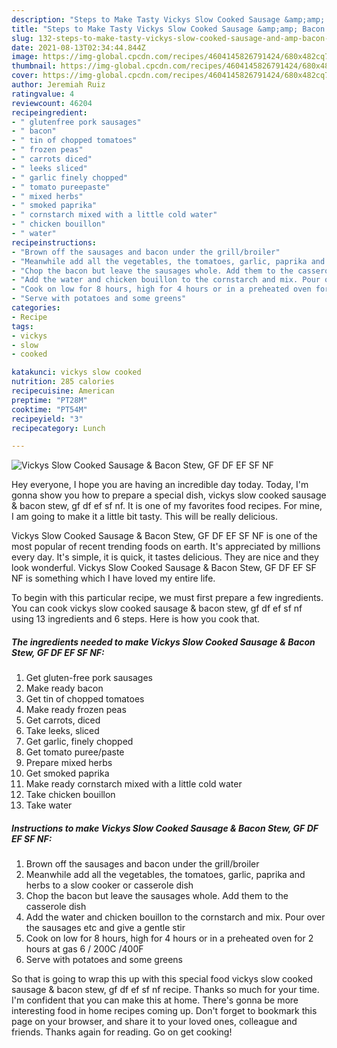 ```yaml
---
description: "Steps to Make Tasty Vickys Slow Cooked Sausage &amp;amp; Bacon Stew, GF DF EF SF NF"
title: "Steps to Make Tasty Vickys Slow Cooked Sausage &amp;amp; Bacon Stew, GF DF EF SF NF"
slug: 132-steps-to-make-tasty-vickys-slow-cooked-sausage-and-amp-bacon-stew-gf-df-ef-sf-nf
date: 2021-08-13T02:34:44.844Z
image: https://img-global.cpcdn.com/recipes/4604145826791424/680x482cq70/vickys-slow-cooked-sausage-bacon-stew-gf-df-ef-sf-nf-recipe-main-photo.jpg
thumbnail: https://img-global.cpcdn.com/recipes/4604145826791424/680x482cq70/vickys-slow-cooked-sausage-bacon-stew-gf-df-ef-sf-nf-recipe-main-photo.jpg
cover: https://img-global.cpcdn.com/recipes/4604145826791424/680x482cq70/vickys-slow-cooked-sausage-bacon-stew-gf-df-ef-sf-nf-recipe-main-photo.jpg
author: Jeremiah Ruiz
ratingvalue: 4
reviewcount: 46204
recipeingredient:
- " glutenfree pork sausages"
- " bacon"
- " tin of chopped tomatoes"
- " frozen peas"
- " carrots diced"
- " leeks sliced"
- " garlic finely chopped"
- " tomato pureepaste"
- " mixed herbs"
- " smoked paprika"
- " cornstarch mixed with a little cold water"
- " chicken bouillon"
- " water"
recipeinstructions:
- "Brown off the sausages and bacon under the grill/broiler"
- "Meanwhile add all the vegetables, the tomatoes, garlic, paprika and herbs to a slow cooker or casserole dish"
- "Chop the bacon but leave the sausages whole. Add them to the casserole dish"
- "Add the water and chicken bouillon to the cornstarch and mix. Pour over the sausages etc and give a gentle stir"
- "Cook on low for 8 hours, high for 4 hours or in a preheated oven for 2 hours at gas 6 / 200C /400F"
- "Serve with potatoes and some greens"
categories:
- Recipe
tags:
- vickys
- slow
- cooked

katakunci: vickys slow cooked 
nutrition: 285 calories
recipecuisine: American
preptime: "PT28M"
cooktime: "PT54M"
recipeyield: "3"
recipecategory: Lunch

---
```



![Vickys Slow Cooked Sausage &amp; Bacon Stew, GF DF EF SF NF](https://img-global.cpcdn.com/recipes/4604145826791424/680x482cq70/vickys-slow-cooked-sausage-bacon-stew-gf-df-ef-sf-nf-recipe-main-photo.jpg)

Hey everyone, I hope you are having an incredible day today. Today, I'm gonna show you how to prepare a special dish, vickys slow cooked sausage &amp; bacon stew, gf df ef sf nf. It is one of my favorites food recipes. For mine, I am going to make it a little bit tasty. This will be really delicious.

Vickys Slow Cooked Sausage &amp; Bacon Stew, GF DF EF SF NF is one of the most popular of recent trending foods on earth. It's appreciated by millions every day. It's simple, it is quick, it tastes delicious. They are nice and they look wonderful. Vickys Slow Cooked Sausage &amp; Bacon Stew, GF DF EF SF NF is something which I have loved my entire life.




To begin with this particular recipe, we must first prepare a few ingredients. You can cook vickys slow cooked sausage &amp; bacon stew, gf df ef sf nf using 13 ingredients and 6 steps. Here is how you cook that.

<!--inarticleads1-->

##### The ingredients needed to make Vickys Slow Cooked Sausage &amp; Bacon Stew, GF DF EF SF NF:

1. Get  gluten-free pork sausages
1. Make ready  bacon
1. Get  tin of chopped tomatoes
1. Make ready  frozen peas
1. Get  carrots, diced
1. Take  leeks, sliced
1. Get  garlic, finely chopped
1. Get  tomato puree/paste
1. Prepare  mixed herbs
1. Get  smoked paprika
1. Make ready  cornstarch mixed with a little cold water
1. Take  chicken bouillon
1. Take  water




<!--inarticleads2-->

##### Instructions to make Vickys Slow Cooked Sausage &amp; Bacon Stew, GF DF EF SF NF:

1. Brown off the sausages and bacon under the grill/broiler
1. Meanwhile add all the vegetables, the tomatoes, garlic, paprika and herbs to a slow cooker or casserole dish
1. Chop the bacon but leave the sausages whole. Add them to the casserole dish
1. Add the water and chicken bouillon to the cornstarch and mix. Pour over the sausages etc and give a gentle stir
1. Cook on low for 8 hours, high for 4 hours or in a preheated oven for 2 hours at gas 6 / 200C /400F
1. Serve with potatoes and some greens




So that is going to wrap this up with this special food vickys slow cooked sausage &amp; bacon stew, gf df ef sf nf recipe. Thanks so much for your time. I'm confident that you can make this at home. There's gonna be more interesting food in home recipes coming up. Don't forget to bookmark this page on your browser, and share it to your loved ones, colleague and friends. Thanks again for reading. Go on get cooking!
